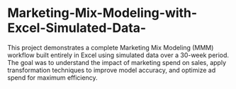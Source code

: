 # Marketing-Mix-Modeling-with-Excel-Simulated-Data-
This project demonstrates a complete Marketing Mix Modeling (MMM) workflow built entirely in Excel using simulated data over a 30-week period. The goal was to understand the impact of marketing spend on sales, apply transformation techniques to improve model accuracy, and optimize ad spend for maximum efficiency.
